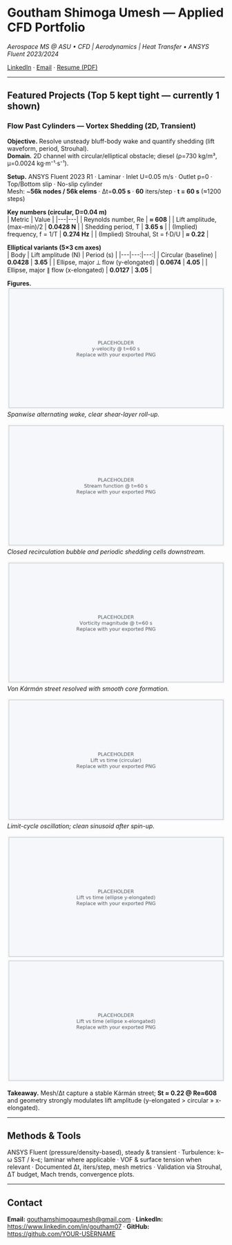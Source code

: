 # Goutham Shimoga Umesh — Applied CFD Portfolio
_Aerospace MS @ ASU • CFD | Aerodynamics | Heat Transfer • ANSYS Fluent 2023/2024_

[LinkedIn](www.linkedin.com/in/goutham07) · [Email](gouthamshimogaumesh@gmail.com) · [Resume (PDF)](./Goutham_Shimoga_Umesh_Resume.pdf)

---

## Featured Projects (Top 5 kept tight — currently 1 shown)

### Flow Past Cylinders — Vortex Shedding (2D, Transient)

**Objective.** Resolve unsteady bluff-body wake and quantify shedding (lift waveform, period, Strouhal).  
**Domain.** 2D channel with circular/elliptical obstacle; diesel (ρ=730 kg/m³, μ=0.0024 kg·m⁻¹·s⁻¹).

**Setup.** ANSYS Fluent 2023 R1 · Laminar · Inlet U=0.05 m/s · Outlet p=0 · Top/Bottom slip · No-slip cylinder  
Mesh: ~**56k nodes / 56k elems** · Δt=**0.05 s** · **60** iters/step · **t = 60 s** (≈1200 steps)

**Key numbers (circular, D=0.04 m)**  
| Metric | Value |
|---|---|
| Reynolds number, Re | **≈ 608** |
| Lift amplitude, (max–min)/2 | **0.0428 N** |
| Shedding period, T | **3.65 s** |
| (Implied) frequency, f = 1/T | **0.274 Hz** |
| (Implied) Strouhal, St = f·D/U | **≈ 0.22** |

**Elliptical variants (5×3 cm axes)**  
| Body | Lift amplitude (N) | Period (s) |
|---|---:|---:|
| Circular (baseline) | **0.0428** | **3.65** |
| Ellipse, major ⟂ flow (y-elongated) | **0.0674** | **4.05** |
| Ellipse, major ∥ flow (x-elongated) | **0.0127** | **3.05** |

**Figures.**  
![y-velocity, t=60 s](images/01_y_velocity_60s.png)  
*Spanwise alternating wake, clear shear-layer roll-up.*

![Stream function, t=60 s](images/02_streamfunction_60s.png)  
*Closed recirculation bubble and periodic shedding cells downstream.*

![Vorticity magnitude, t=60 s](images/03_vorticity_60s.png)  
*Von Kármán street resolved with smooth core formation.*

![Lift vs time (circular)](images/04_lift_time_circular.png)  
*Limit-cycle oscillation; clean sinusoid after spin-up.*

![Lift vs time (ellipse y-elongated)](images/05_lift_time_ellipse_y.png)  
![Lift vs time (ellipse x-elongated)](images/06_lift_time_ellipse_x.png)

**Takeaway.** Mesh/Δt capture a stable Kármán street; **St ≈ 0.22 @ Re≈608** and geometry strongly modulates lift amplitude (y-elongated > circular » x-elongated).

---

## Methods & Tools
ANSYS Fluent (pressure/density-based), steady & transient · Turbulence: k–ω SST / k–ε; laminar where applicable · VOF & surface tension when relevant · Documented Δt, iters/step, mesh metrics · Validation via Strouhal, ΔT budget, Mach trends, convergence plots.

---

## Contact
**Email:** gouthamshimogaumesh@gmail.com · **LinkedIn:** https://www.linkedin.com/in/goutham07 · **GitHub:** https://github.com/YOUR-USERNAME
